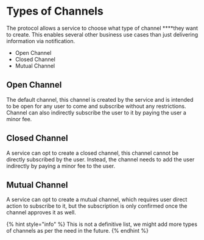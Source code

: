 # Types of Channels

The protocol allows a service to choose what type of channel ****they want to create. This enables several other business use cases than just delivering information via notification.

* Open Channel
* Closed Channel
* Mutual Channel

## Open Channel

The default channel, this channel is created by the service and is intended to be open for any user to come and subscribe without any restrictions. Channel can also indirectly subscribe the user to it by paying the user a minor fee.

## **Closed Channel**

A service can opt to create a closed channel, this channel cannot be directly subscribed by the user. Instead, the channel needs to add the user indirectly by paying a minor fee to the user.

## Mutual Channel

A service can opt to create a mutual channel, which requires user direct action to subscribe to it, but the subscription is only confirmed once the channel approves it as well.

{% hint style="info" %}
This is not a definitive list, we might add more types of channels as per the need in the future.
{% endhint %}

